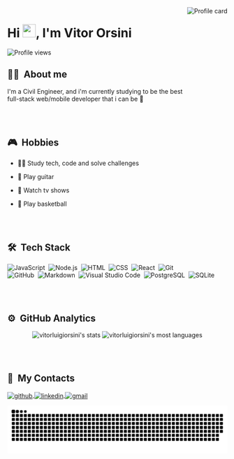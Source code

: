 <img align="right" height="590em" src="https://raw.githubusercontent.com/gist/vitorluigiorsini/0fd6a71f95de39204160d69a3469d7f3/raw/eea9bd277f66776d391b975dd9155c136a944fb2/githubcard.svg" alt="Profile card">
<h1 align="left">Hi <img height="30em" width="30em" src="https://raw.githubusercontent.com/kaueMarques/kaueMarques/master/hi.gif">, I'm Vitor Orsini</h1>
<p align="left"> <img src="https://komarev.com/ghpvc/?username=vitorluigiorsini&color=blueviolet" alt="Profile views" /> </p>

## 🧔‍♂️ &nbsp;About me

I'm a Civil Engineer, and i'm currently studying to be the best full-stack web/mobile developer that i can be 🤙

<br><br>

## 🎮 &nbsp;Hobbies

- 👨‍💻 Study tech, code and solve challenges

- 🎸 Play guitar

- 🎥 Watch tv shows

- 🏀 Play basketball

<br><br>

## 🛠 &nbsp;Tech Stack

![JavaScript](https://img.shields.io/badge/-JavaScript-05122A?style=flat&logo=javascript)&nbsp;
![Node.js](https://img.shields.io/badge/-Node.js-05122A?style=flat&logo=node.js)&nbsp;
![HTML](https://img.shields.io/badge/-HTML-05122A?style=flat&logo=HTML5)&nbsp;
![CSS](https://img.shields.io/badge/-CSS-05122A?style=flat&logo=CSS3&logoColor=1572B6)&nbsp;
![React](https://img.shields.io/badge/-React-05122A?style=flat&logo=react)&nbsp;
![Git](https://img.shields.io/badge/-Git-05122A?style=flat&logo=git)&nbsp;
![GitHub](https://img.shields.io/badge/-GitHub-05122A?style=flat&logo=github)&nbsp;
![Markdown](https://img.shields.io/badge/-Markdown-05122A?style=flat&logo=markdown)&nbsp;
![Visual Studio Code](https://img.shields.io/badge/-Visual%20Studio%20Code-05122A?style=flat&logo=visual-studio-code&logoColor=007ACC)&nbsp;
![PostgreSQL](https://img.shields.io/badge/-PostgreSQL-05122A?style=flat&logo=postgresql)&nbsp;
![SQLite](https://img.shields.io/badge/-SQLite-05122A?style=flat&logo=sqlite)&nbsp;
  
<br><br>

## ⚙ &nbsp;GitHub Analytics

<p align="center">
<img height="160em" src="https://github-readme-stats.vercel.app/api?username=vitorluigiorsini&show_icons=true&theme=midnight-purple" alt="vitorluigiorsini's stats"/>
<img height="160em" src="https://github-readme-stats.vercel.app/api/top-langs/?username=vitorluigiorsini&layout=compact&theme=midnight-purple" alt="vitorluigiorsini's most languages"/>
</p>

<br><br>

## 📱 &nbsp;My Contacts

<p align="left">
<a href="https://github.com/vitorluigiorsini" target="_blank">
  <img align="center" src="https://img.shields.io/badge/-vitorluigiorsini-05122A?style=flat&logo=github" alt="github"/>
</a>
<a href="https://linkedin.com/in/vitorluigiorsini" target="_blank">
  <img align="center" src="https://img.shields.io/badge/-vitorluigiorsini-05122A?style=flat&logo=linkedin" alt="linkedin"/>
</a>
<a href="mailto:vitorluigiorsini@gmail.com" target="_blank">
  <img align="center" src="https://img.shields.io/badge/-vitorluigiorsini-05122A?style=flat&logo=gmail" alt="gmail"/>
</a>
</p>

![Snake animation](https://github.com/vitorluigiorsini/vitorluigiorsini/blob/output/github-contribution-grid-snake.svg)
